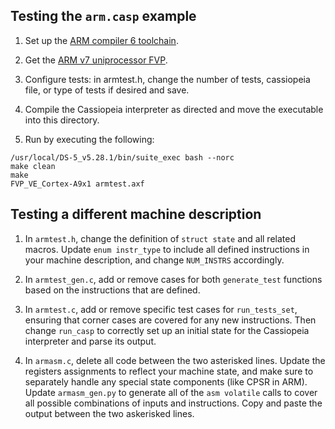 Testing the `arm.casp` example
------------------------------

1. Set up the [ARM compiler 6 toolchain](https://developer.arm.com/products/software-development-tools/compilers/arm-compiler/downloads/version-6).

2. Get the [ARM v7 uniprocessor FVP](https://developer.arm.com/products/system-design/fixed-virtual-platforms).

3. Configure tests: in armtest.h, change the number of tests, cassiopeia file, or type of tests if desired and save.

4. Compile the Cassiopeia interpreter as directed and move the executable into this directory.

5. Run by executing the following:

```
/usr/local/DS-5_v5.28.1/bin/suite_exec bash --norc
make clean
make
FVP_VE_Cortex-A9x1 armtest.axf
```

Testing a different machine description
---------------------------------------

1. In `armtest.h`, change the definition of `struct state` and all related macros. Update `enum instr_type` to include all defined instructions in your machine description, and change `NUM_INSTRS` accordingly.

2. In `armtest_gen.c`, add or remove cases for both `generate_test` functions based on the instructions that are defined.

3. In `armtest.c`, add or remove specific test cases for `run_tests_set`, ensuring that corner cases are covered for any new instructions. Then change `run_casp` to correctly set up an initial state for the Cassiopeia interpreter and parse its output.

4. In `armasm.c`, delete all code between the two asterisked lines. Update the registers assignments to reflect your machine state, and make sure to separately handle any special state components (like CPSR in ARM). Update `armasm_gen.py` to generate all of the `asm volatile` calls to cover all possible combinations of inputs and instructions. Copy and paste the output between the two askerisked lines.
